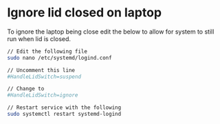 # Ignore lid closed on laptop

To ignore the laptop being close edit the below to allow for system to still run when lid is closed. 

```bash
// Edit the following file
sudo nano /etc/systemd/logind.conf

// Uncomment this line 
#HandleLidSwitch=suspend

// Change to
#HandleLidSwitch=ignore

// Restart service with the following
sudo systemctl restart systemd-logind
``` 



